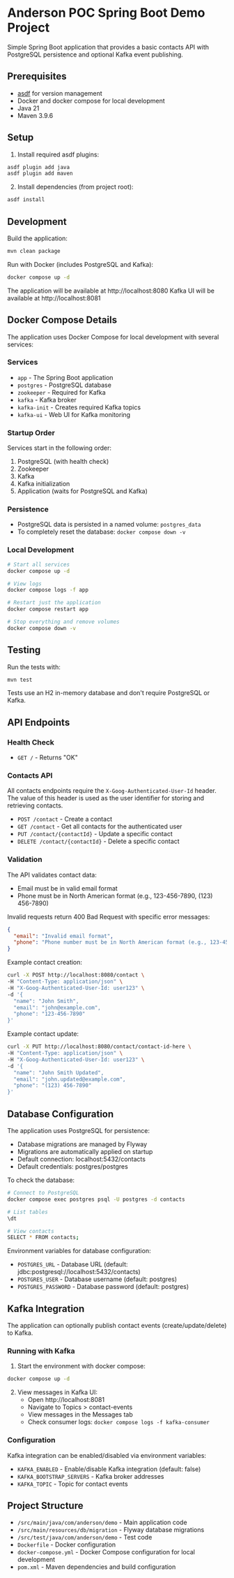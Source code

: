 # Anderson POC Spring Boot Demo Project

Simple Spring Boot application that provides a basic contacts API with PostgreSQL persistence and optional Kafka event publishing.

## Prerequisites

- [asdf](https://asdf-vm.com/) for version management
- Docker and docker compose for local development
- Java 21
- Maven 3.9.6

## Setup

1. Install required asdf plugins:

```bash
asdf plugin add java
asdf plugin add maven
```

2. Install dependencies (from project root):

```bash
asdf install
```

## Development

Build the application:

```bash
mvn clean package
```

Run with Docker (includes PostgreSQL and Kafka):

```bash
docker compose up -d
```

The application will be available at http://localhost:8080
Kafka UI will be available at http://localhost:8081

## Docker Compose Details

The application uses Docker Compose for local development with several services:

### Services

- `app` - The Spring Boot application
- `postgres` - PostgreSQL database
- `zookeeper` - Required for Kafka
- `kafka` - Kafka broker
- `kafka-init` - Creates required Kafka topics
- `kafka-ui` - Web UI for Kafka monitoring

### Startup Order

Services start in the following order:

1. PostgreSQL (with health check)
2. Zookeeper
3. Kafka
4. Kafka initialization
5. Application (waits for PostgreSQL and Kafka)

### Persistence

- PostgreSQL data is persisted in a named volume: `postgres_data`
- To completely reset the database: `docker compose down -v`

### Local Development

```bash
# Start all services
docker compose up -d

# View logs
docker compose logs -f app

# Restart just the application
docker compose restart app

# Stop everything and remove volumes
docker compose down -v
```

## Testing

Run the tests with:

```bash
mvn test
```

Tests use an H2 in-memory database and don't require PostgreSQL or Kafka.

## API Endpoints

### Health Check

- `GET /` - Returns "OK"

### Contacts API

All contacts endpoints require the `X-Goog-Authenticated-User-Id` header. The value of this header is used as the user identifier for storing and retrieving contacts.

- `POST /contact` - Create a contact
- `GET /contact` - Get all contacts for the authenticated user
- `PUT /contact/{contactId}` - Update a specific contact
- `DELETE /contact/{contactId}` - Delete a specific contact

### Validation

The API validates contact data:

- Email must be in valid email format
- Phone must be in North American format (e.g., 123-456-7890, (123) 456-7890)

Invalid requests return 400 Bad Request with specific error messages:

```json
{
  "email": "Invalid email format",
  "phone": "Phone number must be in North American format (e.g., 123-456-7890)"
}
```

Example contact creation:

```bash
curl -X POST http://localhost:8080/contact \
-H "Content-Type: application/json" \
-H "X-Goog-Authenticated-User-Id: user123" \
-d '{
  "name": "John Smith",
  "email": "john@example.com",
  "phone": "123-456-7890"
}'
```

Example contact update:

```bash
curl -X PUT http://localhost:8080/contact/contact-id-here \
-H "Content-Type: application/json" \
-H "X-Goog-Authenticated-User-Id: user123" \
-d '{
  "name": "John Smith Updated",
  "email": "john.updated@example.com",
  "phone": "(123) 456-7890"
}'
```

## Database Configuration

The application uses PostgreSQL for persistence:

- Database migrations are managed by Flyway
- Migrations are automatically applied on startup
- Default connection: localhost:5432/contacts
- Default credentials: postgres/postgres

To check the database:

```bash
# Connect to PostgreSQL
docker compose exec postgres psql -U postgres -d contacts

# List tables
\dt

# View contacts
SELECT * FROM contacts;
```

Environment variables for database configuration:

- `POSTGRES_URL` - Database URL (default: jdbc:postgresql://localhost:5432/contacts)
- `POSTGRES_USER` - Database username (default: postgres)
- `POSTGRES_PASSWORD` - Database password (default: postgres)

## Kafka Integration

The application can optionally publish contact events (create/update/delete) to Kafka.

### Running with Kafka

1. Start the environment with docker compose:

```bash
docker compose up -d
```

2. View messages in Kafka UI:
   - Open http://localhost:8081
   - Navigate to Topics > contact-events
   - View messages in the Messages tab
   - Check consumer logs: `docker compose logs -f kafka-consumer`

### Configuration

Kafka integration can be enabled/disabled via environment variables:

- `KAFKA_ENABLED` - Enable/disable Kafka integration (default: false)
- `KAFKA_BOOTSTRAP_SERVERS` - Kafka broker addresses
- `KAFKA_TOPIC` - Topic for contact events

## Project Structure

- `/src/main/java/com/anderson/demo` - Main application code
- `/src/main/resources/db/migration` - Flyway database migrations
- `/src/test/java/com/anderson/demo` - Test code
- `Dockerfile` - Docker configuration
- `docker-compose.yml` - Docker Compose configuration for local development
- `pom.xml` - Maven dependencies and build configuration
